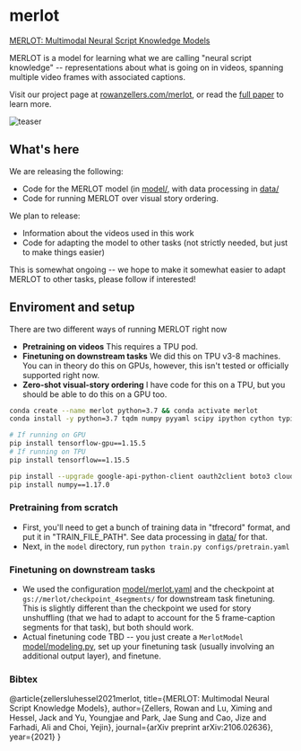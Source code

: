 # merlot
[MERLOT: Multimodal Neural Script Knowledge Models](https://arxiv.org/abs/2106.02636)

MERLOT is a model for learning what we are calling "neural script knowledge" -- representations about what is going on in videos, spanning multiple video frames with associated captions.


Visit our project page at [rowanzellers.com/merlot](https://rowanzellers.com/merlot), or read the [full paper](https://arxiv.org/abs/2106.02636) to learn more.

![teaser](https://i.imgur.com/RD6yb9E.png "teaser")

## What's here

We are releasing the following:
* Code for the MERLOT model (in [model/](model/), with data processing in [data/](data/)
* Code for running MERLOT over visual story ordering.

We plan to release:
* Information about the videos used in this work
* Code for adapting the model to other tasks (not strictly needed, but just to make things easier)

This is somewhat ongoing -- we hope to make it somewhat easier to adapt MERLOT to other tasks, please follow if interested!

## Enviroment and setup

There are two different ways of running MERLOT right now
* **Pretraining on videos** This requires a TPU pod.
* **Finetuning on downstream tasks** We did this on TPU v3-8 machines. You can in theory do this on GPUs, however, this isn't tested or officially supported right now.
* **Zero-shot visual-story ordering** I have code for this on a TPU, but you should be able to do this on a GPU too.


```bash
conda create --name merlot python=3.7 && conda activate merlot
conda install -y python=3.7 tqdm numpy pyyaml scipy ipython cython typing h5py pandas

# If running on GPU
pip install tensorflow-gpu==1.15.5
# If running on TPU
pip install tensorflow==1.15.5

pip install --upgrade google-api-python-client oauth2client boto3 cloud-tpu-profiler regex opencv-python-headless Pillow seaborn
pip install numpy==1.17.0
```

### Pretraining from scratch
* First, you'll need to get a bunch of training data in "tfrecord" format, and put it in "TRAIN_FILE_PATH". See data processing in [data/](data/) for that.
* Next, in the `model` directory, run `python train.py configs/pretrain.yaml`

### Finetuning on downstream tasks
* We used the configuration [model/merlot.yaml](model/merlot.yaml) and the checkpoint at `gs://merlot/checkpoint_4segments/` for downstream task finetuning. This is slightly different than the checkpoint we used for story unshuffling (that we had to adapt to account for the 5 frame-caption segments for that task), but both should work.
* Actual finetuning code TBD -- you just create a `MerlotModel` [model/modeling.py](model/modeling.py), set up your finetuning task (usually involving an additional output layer), and finetune.


### Bibtex
@article{zellersluhessel2021merlot,
    title={MERLOT: Multimodal Neural Script Knowledge Models},
    author={Zellers, Rowan and Lu, Ximing and Hessel, Jack and Yu, Youngjae and Park, Jae Sung and Cao, Jize and Farhadi, Ali and Choi, Yejin},
    journal={arXiv preprint arXiv:2106.02636},
    year={2021}
}


